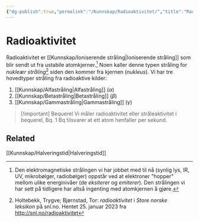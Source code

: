 ```yaml
---
{"dg-publish":true,"permalink":"/Kunnskap/Radioaktivitet/","title":"Radioaktivitet","tags":["naturfag","fysikk"]}
---
```



# Radioaktivitet
Radioaktivitet er [[Kunnskap/Ioniserende stråling\|Ioniserende stråling]] som blir sendt ut fra ustabile atomkjerner.[^1] Noen kaller denne typen stråling for *nukleær stråling*[^2] siden den kommer fra kjernen (*nukleus*). Vi har tre hovedtyper stråling fra radioaktive kilder:
1. [[Kunnskap/Alfastråling\|Alfastråling]] ($\alpha$)
2. [[Kunnskap/Betastråling\|Betastråling]] ($\beta$)
3. [[Kunnskap/Gammastråling\|Gammastråling]] ($\gamma$)

>[!important] Bequerel
>Vi måler radioaktivitet eller stråleaktivitet i bequerel, Bq. 
>1 Bq tilsvarer at ett atom henfaller per sekund.

## Related
[[Kunnskap/Halveringstid\|Halveringstid]]

[^1]: Den elektromagnetiske strålingen vi har jobbet med til nå (synlig lys, IR, UV, mikrobølger, radiobølger) oppstår ved at elektroner "hopper" mellom ulike energinivåer (de *eksiterer* og *emiterer*). Den strålingen vi har sett på tidligere har altså ingenting med atomkjernen å gjøre. 
[^2]: Holtebekk, Trygve; Bjørnstad, Tor: *radioaktivitet* i *Store norske leksikon* på snl.no. Hentet 25. januar 2023 fra <http://snl.no/radioaktivitet>
